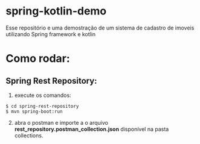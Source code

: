 # spring-kotlin-demo
Esse repositório e uma demostração de um sistema de cadastro de imoveis utilizando Spring framework e kotlin

# Como rodar:

## Spring Rest Repository:

1. execute os comandos:
```
$ cd spring-rest-repository
$ mvn spring-boot:run  
``` 

2. abra o postman e importe a o arquivo **rest_repository.postman_collection.json** disponível na pasta collections.

